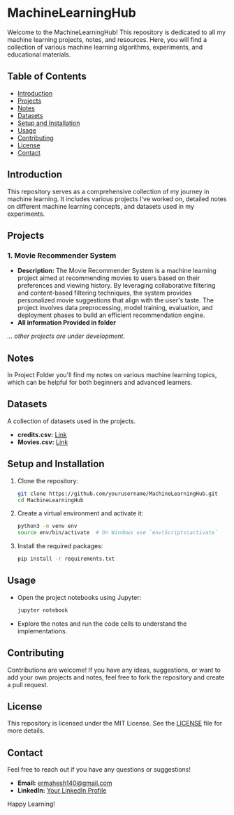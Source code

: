 # MachineLearningHub

Welcome to the MachineLearningHub! This repository is dedicated to all my machine learning projects, notes, and resources. Here, you will find a collection of various machine learning algorithms, experiments, and educational materials.

## Table of Contents

- [Introduction](#introduction)
- [Projects](#projects)
- [Notes](#notes)
- [Datasets](#datasets)
- [Setup and Installation](#setup-and-installation)
- [Usage](#usage)
- [Contributing](#contributing)
- [License](#license)
- [Contact](#contact)

## Introduction

This repository serves as a comprehensive collection of my journey in machine learning. It includes various projects I've worked on, detailed notes on different machine learning concepts, and datasets used in my experiments.

## Projects

### 1. Movie Recommender System
- **Description:** The Movie Recommender System is a machine learning project aimed at recommending movies to users based on their preferences and viewing history. By leveraging collaborative filtering and content-based filtering techniques, the system provides personalized movie suggestions that align with the user's taste. The project involves data preprocessing, model training, evaluation, and deployment phases to build an efficient recommendation engine.
- **All information Provided in folder**


*... other projects are under development.*

## Notes

In Project Folder you'll find my notes on various machine learning topics, which can be helpful for both beginners and advanced learners.


## Datasets

A collection of datasets used in the projects. 

- **credits.csv:** [Link]([link-to-dataset](https://www.kaggle.com/datasets/tmdb/tmdb-movie-metadata))
- **Movies.csv:** [Link]([link-to-dataset](https://www.kaggle.com/datasets/tmdb/tmdb-movie-metadata))

## Setup and Installation

1. Clone the repository:
    ```bash
    git clone https://github.com/yourusername/MachineLearningHub.git
    cd MachineLearningHub
    ```

2. Create a virtual environment and activate it:
    ```bash
    python3 -m venv env
    source env/bin/activate  # On Windows use `env\Scripts\activate`
    ```

3. Install the required packages:
    ```bash
    pip install -r requirements.txt
    ```

## Usage

- Open the project notebooks using Jupyter:
    ```bash
    jupyter notebook
    ```

- Explore the notes and run the code cells to understand the implementations.

## Contributing

Contributions are welcome! If you have any ideas, suggestions, or want to add your own projects and notes, feel free to fork the repository and create a pull request.

## License

This repository is licensed under the MIT License. See the [LICENSE](LICENSE) file for more details.

## Contact

Feel free to reach out if you have any questions or suggestions!

- **Email:** ermahesh140@gmail.com
- **LinkedIn:** [Your LinkedIn Profile](link-to-linkedin)

Happy Learning!
